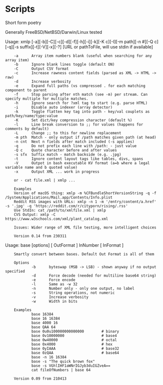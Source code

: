 # Scripts
Short form poetry

Generally FreeBSD/NetBSD/Darwin/Linux tested

Usage: xmlp [-a][-b][-C][-c][-d][-f][-h][-i][-k][-K c][-l][-m path][-n #][-Q c][-q][-s suffix][-t][-V][-x][-?] [URL or pathToFile, will use stdin if available]

        -a      Array item numbers blank (useful when searching for any array item)
        -b      Ignore blank lines toggle (default ON)
        -C      Output CSV format
        -c      Increase rawness content fields (parsed as XML -> HTML -> raw)
        -d      Increase verbosity
        -e      Expand full paths (vs compressed . for each matching component to parent
        -f      Stop parsing after nth match (see -m) per stream. Can specify multiple for multiple matches.
        -h      Ignore search for ?xml tag to start (e.g. parse HTML)
        -i      Disable auto indexer (array detector)
        -k      Toggle flatten key tag into path - key/val couplets as path/key/name/type:value
        -K      Set dict/key compression character (default %)
        -l      Line break conversion to ;; for values (happens for comments by default)
        -L      Change ;; to this for newline replacement
        -m pth  Match - only output if /path matches given path (at head)
        -n cnt  Next n fields after match included (-s applies)
        -q      Do not prefix each line with /path: - just value
        -Q c    Quote character before and after values
        -s sfx  Suffix match - match backside (e.g. .jpg)
        -t      Ignore content layout tags like tables, divs, spans
        -V      Outpot in bash executable KV format (a=b where a legal variable name and b quoted value)
        -x      Output XML ... work in progress

        or - cat file.xml | xmlp ...

        Examples
        Version of macOS thing: xmlp -m %CFBundleShortVersionString -q -f /System/Applications/Mail.app/Contents/Info.plist
        Reddit RSS images with URLs: xmlp -n 1 -m '/entry/content/a.href' -s '.jpg' -q 'https://reddit.com/r/cityporn/rising/.rss'
        Use StdIn: cat /path/to/xmlfile.xml | xmlp
        CVS Output: xmlp -C https://www.w3schools.com/xml/plant_catalog.xml

        Issues: Wider range of XML file testing, more intelligent choices

        Version 0.14 from 230311


Usage: base [options] [ OutFormat ] InNumber [ InFormat ]

        Smartly convert between bases. Default Out Format is all of them

        Options
                -b      byteswap (MSB -> LSB) - shown anyway if no output specified
                -d      Force decode (needed for multiline base64 string)
                -e      Force encode
                -l      Same as -w 32
                -n      Number only - only one output, no label
                -s      String operations, not numeric
                -v      Increase verbosity
                -w      Width in bits

        Examples
                base 16384
                base 16 16384
                base 4000 16
                base QAA 64
                base 0u0u100000000000000        # binary
                base 0v10000000                 # base4
                base 0w40000                    # octal
                base 0x4000                     # hex
                base 0yIAAA                     # base32
                base 0zQAA                      # base64
                base -n 16 16384
                base -s "The quick brown fox"
                base -s VGhlIHF1aWNrIGJyb3duIGZveA==
                cat fileOfNumbers | base 64

        Version 0.09 from 210413

